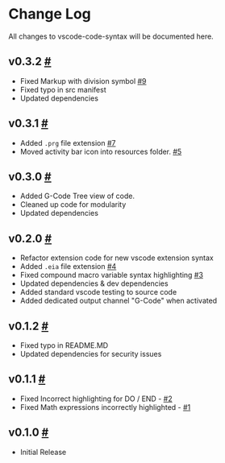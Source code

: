 # Change Log

All changes to vscode-code-syntax will be documented here.

## v0.3.2 [#](https://github.com/appliedengesign/vscode-gcode-syntax/releases/tag/v0.3.2)

- Fixed Markup with division symbol [#9](https://github.com/appliedengdesign/vscode-gcode-syntax/issues/7)
- Fixed typo in src manifest
- Updated dependencies

## v0.3.1 [#](https://github.com/appliedengesign/vscode-gcode-syntax/releases/tag/v0.3.1)

- Added ```.prg``` file extension [#7](https://github.com/appliedengdesign/vscode-gcode-syntax/issues/7)
- Moved activity bar icon into resources folder. [#5](https://github.com/appliedengdesign/vscode-gcode-syntax/issues/5)

## v0.3.0 [#](https://github.com/appliedengdesign/vscode-gcode-syntax/releases/tag/v0.3.0)

- Added G-Code Tree view of code.
- Cleaned up code for modularity
- Updated dependencies

## v0.2.0 [#](https://github.com/appliedengdesign/vscode-gcode-syntax/releases/tag/v0.2.0)

- Refactor extension code for new vscode extension syntax
- Added ```.eia``` file extension [#4](https://github.com/appliedengdesign/vscode-gcode-syntax/issues/4)
- Fixed compound macro variable syntax highlighting [#3](https://github.com/appliedengdesign/vscode-gcode-syntax/issues/4)
- Updated dependencies & dev dependencies
- Added standard vscode testing to source code
- Added dedicated output channel "G-Code" when activated

## v0.1.2 [#](https://github.com/appliedengdesign/vscode-gcode-syntax/releases/tag/v0.1.2)

- Fixed typo in README.MD
- Updated dependencies for security issues

## v0.1.1 [#](https://github.com/appliedengdesign/vscode-gcode-syntax/releases/tag/v0.1.1)

- Fixed Incorrect highlighting for DO / END - [#2](https://github.com/appliedengdesign/vscode-gcode-syntax/issues/2)
- Fixed Math expressions incorrectly highlighted -  [#1](https://github.com/appliedengdesign/vscode-gcode-syntax/issues/1)

## v0.1.0 [#](https://github.com/appliedengdesign/vscode-gcode-syntax/releases/tag/v0.1.0)

- Initial Release
  